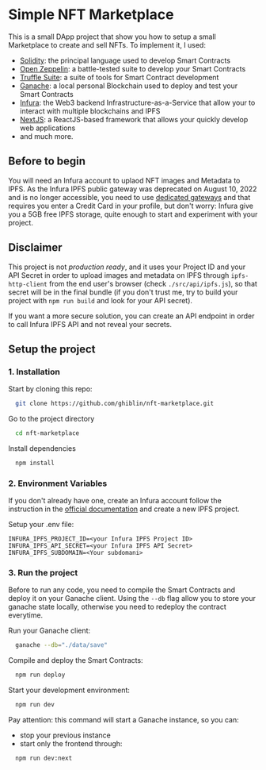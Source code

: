 # Simple NFT Marketplace

This is a small DApp project that show you how to setup a small Marketplace to create and sell NFTs. To implement it, I used:

- [Solidity](https://docs.soliditylang.org/en/v0.8.14/): the principal language used to develop Smart Contracts
- [Open Zeppelin](https://www.openzeppelin.com/): a battle-tested suite to develop your Smart Contracts
- [Truffle Suite](https://trufflesuite.com/): a suite of tools for Smart Contract development
- [Ganache](https://trufflesuite.com/ganache/): a local personal Blockchain used to deploy and test your Smart Contracts
- [Infura](https://infura.io/): the Web3 backend Infrastructure-as-a-Service that allow your to interact with multiple blockchains and IPFS
- [NextJS](https://nextjs.org/): a ReactJS-based framework that allows your quickly develop web applications
- and much more.

## Before to begin

You will need an Infura account to uplaod NFT images and Metadata to IPFS. As the Infura IPFS public gateway was deprecated on August 10, 2022 and is no longer accessible, you need to use [dedicated gateways](https://docs.infura.io/infura/networks/ipfs/how-to/access-ipfs-content/dedicated-gateways) and that requires you enter a Credit Card in your profile, but don't worry: Infura give you a 5GB free IPFS storage, quite enough to start and experiment with your project.

## Disclaimer

This project is not _production ready_, and it uses your Project ID and your API Secret in order to upload images and metadata on IPFS through `ipfs-http-client` from the end user's browser (check `./src/api/ipfs.js`), so that secret will be in the final bundle (if you don't trust me, try to build your project with `npm run build` and look for your API secret).

If you want a more secure solution, you can create an API endpoint in order to call Infura IPFS API and not reveal your secrets.

## Setup the project

### 1. Installation

Start by cloning this repo:

```bash
  git clone https://github.com/ghiblin/nft-marketplace.git
```

Go to the project directory

```bash
  cd nft-marketplace
```

Install dependencies

```bash
  npm install
```

### 2. Environment Variables

If you don't already have one, create an Infura account follow the instruction in the [official documentation](https://docs.infura.io/infura/getting-started) and create a new IPFS project.

Setup your .env file:

```
INFURA_IPFS_PROJECT_ID=<your Infura IPFS Project ID>
INFURA_IPFS_API_SECRET=<your Infura IPFS API Secret>
INFURA_IPFS_SUBDOMAIN=<Your subdomani>
```

### 3. Run the project

Before to run any code, you need to compile the Smart Contracts and deploy it on your Ganache client.
Using the `--db` flag allow you to store your ganache state locally, otherwise you need to redeploy the contract everytime.

Run your Ganache client:

```bash
  ganache --db="./data/save"
```

Compile and deploy the Smart Contracts:

```bash
  npm run deploy
```

Start your development environment:

```bash
  npm run dev
```

Pay attention: this command will start a Ganache instance, so you can:

- stop your previous instance
- start only the frontend through:

```bash
  npm run dev:next
```
